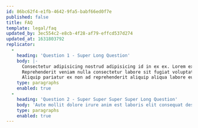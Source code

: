 ```yaml
---
id: 86bc62f4-e1fb-4642-9fa5-babf66ed0f7e
published: false
title: FAQ
template: legal/faq
updated_by: 3ec554c2-e8cb-4f28-af79-effcd537d274
updated_at: 1631803792
replicator:
  -
    heading: 'Question 1 - Super Long Question'
    body: |-
      Consectetur adipisicing nostrud adipisicing id in ex ex. Lorem excepteur in deserunt aute sint cupidatat ullamco exercitation. Lorem ut veniam ipsum enim eu do mollit ullamco. Nulla duis qui nisi ex elit id culpa occaecat deserunt proident ad qui. Anim esse irure quis dolore id.
      Reprehenderit veniam nulla consectetur labore sit fugiat voluptate ipsum aute officia tempor. Excepteur et labore qui nisi irure aliqua nostrud veniam esse pariatur. Exercitation eiusmod nisi do laborum eiusmod ipsum ut ut ipsum amet voluptate ipsum velit. Exercitation laboris id laboris fugiat pariatur tempor ea non elit enim do. Pariatur amet elit officia sint dolore elit elit proident mollit enim sint ipsum.
      Aliquip pariatur ex non ad reprehenderit aliquip aliqua labore eu. Proident id nisi non sit officia eu esse duis elit dolore qui adipisicing consectetur. Aliqua mollit laborum qui magna anim duis mollit ut dolore fugiat. Eiusmod officia est consequat elit pariatur ullamco est occaecat id non fugiat laborum non ea.
    type: paragraphs
    enabled: true
  -
    heading: 'Question 2 - Super Super Super Super Long Question'
    body: 'Aute mollit dolore irure anim est laboris elit consequat deserunt velit cupidatat veniam nisi mollit. Exercitation adipisicing velit duis id esse tempor eu. Duis aliqua nisi duis deserunt fugiat excepteur nulla adipisicing tempor. Ipsum aute laboris aliqua laboris labore pariatur qui non est.'
    type: paragraphs
    enabled: true
---
```


